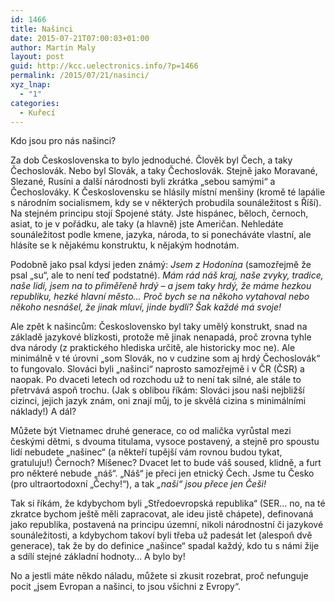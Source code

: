 ```yaml
---
id: 1466
title: Našinci
date: 2015-07-21T07:00:03+01:00
author: Martin Maly
layout: post
guid: http://kcc.uelectronics.info/?p=1466
permalink: /2015/07/21/nasinci/
xyz_lnap:
  - "1"
categories:
  - Kuřecí
---
```

Kdo jsou pro nás našinci?

Za dob Československa to bylo jednoduché. Člověk byl Čech, a taky Čechoslovák. Nebo byl Slovák, a taky Čechoslovák. Stejně jako Moravané, Slezané, Rusíni a další národnosti byli zkrátka &#8222;sebou samými&#8220; a Čechoslováky. K Československu se hlásily místní menšiny (kromě té lapálie s národním socialismem, kdy se v některých probudila sounáležitost s Říší). Na stejném principu stojí Spojené státy. Jste hispánec, běloch, černoch, asiat, to je v pořádku, ale taky (a hlavně) jste Američan. Nehledáte sounáležitost podle kmene, jazyka, národa, to si ponecháváte vlastní, ale hlásíte se k nějakému konstruktu, k nějakým hodnotám.

Podobně jako psal kdysi jeden známý: _Jsem z Hodonína_ (samozřejmě že psal &#8222;su&#8220;, ale to není teď podstatné). _Mám rád náš kraj, naše zvyky, tradice, naše lidi, jsem na to přiměřeně hrdý &#8211; a jsem taky hrdý, že máme hezkou republiku, hezké hlavní město&#8230; Proč bych se na někoho vytahoval nebo někoho nesnášel, že jinak mluví, jinde bydlí? Šak každé má svoje!_

Ale zpět k našincům: Československo byl taky umělý konstrukt, snad na základě jazykové blízkosti, protože mě jinak nenapadá, proč zrovna tyhle dva národy (z praktického hlediska určitě, ale historicky moc ne). Ale minimálně v té úrovni &#8222;som Slovák, no v cudzine som aj hrdý Čechoslovák&#8220; to fungovalo. Slováci byli &#8222;našinci&#8220; naprosto samozřejmě i v ČR (ČSR) a naopak. Po dvaceti letech od rozchodu už to není tak silné, ale stále to přetrvává aspoň trochu. (Jak s oblibou říkám: Slováci jsou naši nejbližší cizinci, jejich jazyk znám, oni znají můj, to je skvělá cizina s minimálními náklady!) A dál?

Můžete být Vietnamec druhé generace, co od malička vyrůstal mezi českými dětmi, s dvouma titulama, vysoce postavený, a stejně pro spoustu lidí nebudete &#8222;našinec&#8220; (a někteří tupější vám rovnou budou tykat, gratuluju!) Černoch? Míšenec? Dvacet let to bude váš soused, klidně, a furt pro některé nebude &#8222;náš&#8220;. &#8222;Náš&#8220; je přeci jen etnický Čech. Jsme tu Česko (pro ultraortodoxní &#8222;Čechy!&#8220;), a tak _&#8222;naši&#8220; jsou přece jen Češi!_

Tak si říkám, že kdybychom byli &#8222;Středoevropská republika&#8220; (SER&#8230; no, na té zkratce bychom ještě měli zapracovat, ale ideu jistě chápete), definovaná jako republika, postavená na principu územní, nikoli národnostní či jazykové sounáležitosti, a kdybychom takoví byli třeba už padesát let (alespoň dvě generace), tak že by do definice &#8222;našince&#8220; spadal každý, kdo tu s námi žije a sdílí stejné základní hodnoty&#8230; A bylo by!

No a jestli máte někdo náladu, můžete si zkusit rozebrat, proč nefunguje pocit &#8222;jsem Evropan a našinci, to jsou všichni z Evropy&#8220;.